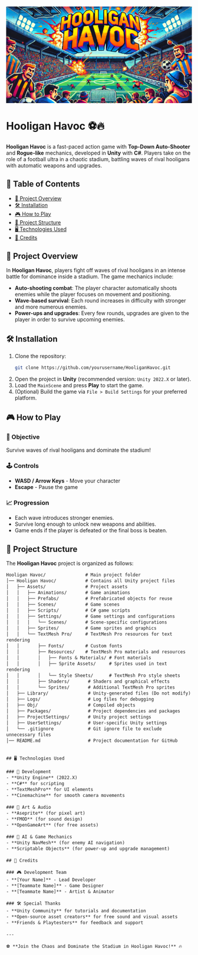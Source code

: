 ![Hooligan Havoc Banner](Banner_HH.png)

# Hooligan Havoc ⚽🔥

**Hooligan Havoc** is a fast-paced action game with **Top-Down Auto-Shooter** and **Rogue-like** mechanics, developed in **Unity** with **C#**. Players take on the role of a football ultra in a chaotic stadium, battling waves of rival hooligans with automatic weapons and upgrades.

## 📜 Table of Contents
- [📌 Project Overview](#-project-overview)
- [🛠️ Installation](#️-installation)
- [🎮 How to Play](#-how-to-play)
- [📂 Project Structure](#-project-structure)
- [🖥️ Technologies Used](#-technologies-used)
- [🙌 Credits](#-credits)

## 📌 Project Overview

In **Hooligan Havoc**, players fight off waves of rival hooligans in an intense battle for dominance inside a stadium. The game mechanics include:

- **Auto-shooting combat**: The player character automatically shoots enemies while the player focuses on movement and positioning.
- **Wave-based survival**: Each round increases in difficulty with stronger and more numerous enemies.
- **Power-ups and upgrades**: Every few rounds, upgrades are given to the player in order to survive upcoming enemies.

## 🛠️ Installation

1. Clone the repository:
   ```sh
   git clone https://github.com/yourusername/HooliganHavoc.git
   ```
2. Open the project in **Unity** (recommended version: `Unity 2022.X` or later).
3. Load the `MainScene` and press **Play** to start the game.
4. (Optional) Build the game via `File > Build Settings` for your preferred platform.

## 🎮 How to Play

### 🎯 Objective
Survive waves of rival hooligans and dominate the stadium!

### 🕹️ Controls
- **WASD / Arrow Keys** - Move your character
- **Escape** - Pause the game

### 📈 Progression
- Each wave introduces stronger enemies.
- Survive long enough to unlock new weapons and abilities.
- Game ends if the player is defeated or the final boss is beaten.

## 📂 Project Structure

The **Hooligan Havoc** project is organized as follows:

```plaintext
Hooligan Havoc/               # Main project folder
│── Hooligan Havoc/           # Contains all Unity project files
│   ├── Assets/               # Project assets
│   │   ├── Animations/       # Game animations
│   │   ├── Prefabs/          # Prefabricated objects for reuse
│   │   ├── Scenes/           # Game scenes
│   │   ├── Scripts/          # C# game scripts
│   │   ├── Settings/         # Game settings and configurations
│   │   │   └── Scenes/       # Scene-specific configurations
│   │   ├── Sprites/          # Game sprites and graphics
│   │   └── TextMesh Pro/     # TextMesh Pro resources for text rendering
│   │       ├── Fonts/        # Custom fonts
│   │       ├── Resources/    # TextMesh Pro materials and resources
│   │       │   ├── Fonts & Materials/ # Font materials
│   │       │   ├── Sprite Assets/     # Sprites used in text rendering
│   │       │   └── Style Sheets/      # TextMesh Pro style sheets
│   │       ├── Shaders/       # Shaders and graphical effects
│   │       └── Sprites/       # Additional TextMesh Pro sprites
│   ├── Library/               # Unity-generated files (Do not modify)
│   ├── Logs/                  # Log files for debugging
│   ├── Obj/                   # Compiled objects
│   ├── Packages/              # Project dependencies and packages
│   ├── ProjectSettings/       # Unity project settings
│   ├── UserSettings/          # User-specific Unity settings
│   └── .gitignore             # Git ignore file to exclude unnecessary files
│── README.md                  # Project documentation for GitHub


## 🖥️ Technologies Used

### 🔧 Development
- **Unity Engine** (2022.X)
- **C#** for scripting
- **TextMeshPro** for UI elements
- **Cinemachine** for smooth camera movements

### 🎨 Art & Audio
- **Aseprite** (for pixel art)
- **FMOD** (for sound design)
- **OpenGameArt** (for free assets)

### 🧠 AI & Game Mechanics
- **Unity NavMesh** (for enemy AI navigation)
- **Scriptable Objects** (for power-up and upgrade management)

## 🙌 Credits

### 🎮 Development Team
- **[Your Name]** - Lead Developer
- **[Teammate Name]** - Game Designer
- **[Teammate Name]** - Artist & Animator

### 🛠️ Special Thanks
- **Unity Community** for tutorials and documentation
- **Open-source asset creators** for free sound and visual assets
- **Friends & Playtesters** for feedback and support

---

⚽ **Join the Chaos and Dominate the Stadium in Hooligan Havoc!** 🔥
